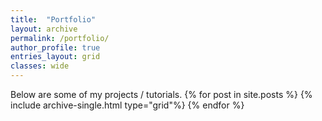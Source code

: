 ```yaml
---
title:  "Portfolio"
layout: archive
permalink: /portfolio/
author_profile: true
entries_layout: grid
classes: wide
---
```

Below are some of my projects / tutorials.
{% for post in site.posts %}
  {% include archive-single.html type="grid"%}
{% endfor %}
